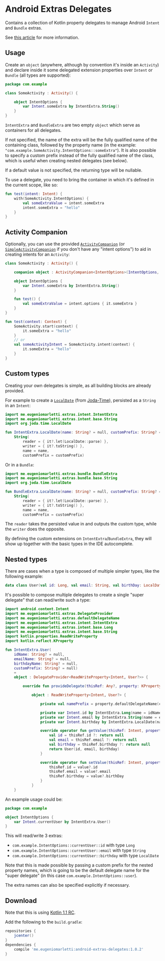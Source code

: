 Android Extras Delegates
========================

Contains a collection of Kotlin property delegates to manage Android `Intent` and `Bundle` extras.

See [this article](https://medium.com/@workingkills/you-wont-believe-this-one-weird-trick-to-handle-android-intent-extras-with-kotlin-845ecf09e0e9) for more information.

Usage
-----

Create an `object` (anywhere, although by convention it's inside an `Activity`) and declare inside it some delegated extension properties over `Intent` or `Bundle` (all types are supported):

```kotlin
package com.example

class SomeActivity : Activity() {

    object IntentOptions {
        var Intent.someExtra by IntentExtra.String()
    }
}
```

`IntentExtra` and `BundleExtra` are two empty `object` which serve as containers for all delegates.

If not specified, the name of the extra will be the fully qualified name of the containing class, followed by the property name (in the example: `"com.example.SomeActivity.IntentOptions::someExtra"`).
It is also possible to specify a custom prefix instead of the fully qualified name of the class, which is useful when creating nested delegates (see below).

If a default value is not specified, the returning type will be nullable.

To use a delegate, you need to bring the container in which it's defined in the current scope, like so:

```kotlin
fun test(intent: Intent) {
    with(SomeActivity.IntentOptions) {
        val someExtraValue = intent.someExtra
        intent.someExtra = "hello"
    }
}
```

Activity Companion
------------------

Optionally, you can use the provided [`ActivityCompanion`](https://github.com/Takhion/android-extras-delegates/blob/master/library/src/main/java/me/eugeniomarletti/extras/ActivityCompanion.kt#L21-L35) (or [`SimpleActivityCompanion`](/library/src/main/java/me/eugeniomarletti/extras/ActivityCompanion.kt#L10-L19) if you don't have any "intent options") to aid in creating intents for an `Activity`:

```kotlin
class SomeActivity : Activity() {

    companion object : ActivityCompanion<IntentOptions>(IntentOptions, SomeActivity::class)

    object IntentOptions {
        var Intent.someExtra by IntentExtra.String()
    }

    fun test() {
        val someExtraValue = intent.options { it.someExtra }
    }
}

fun test(context: Context) {
    SomeActivity.start(context) {
        it.someExtra = "hello"
    }
    // or
    val someActivityIntent = SomeActivity.intent(context) {
        it.someExtra = "hello"
    }
}
```

Custom types
------------

Creating your own delegates is simple, as all building blocks are already provided.

For example to create a [`LocalDate`](http://joda-time.sourceforge.net/apidocs/org/joda/time/LocalDate.html) (from [Joda-Time](http://www.joda.org/joda-time)), persisted as a `String` in an `Intent`:

```kotlin
import me.eugeniomarletti.extras.intent.IntentExtra
import me.eugeniomarletti.extras.intent.base.String
import org.joda.time.LocalDate

fun IntentExtra.LocalDate(name: String? = null, customPrefix: String? = null) =
    String(
        reader = { it?.let(LocalDate::parse) },
        writer = { it?.toString() },
        name = name,
        customPrefix = customPrefix)
```

Or in a `Bundle`:

```kotlin
import me.eugeniomarletti.extras.bundle.BundleExtra
import me.eugeniomarletti.extras.bundle.base.String
import org.joda.time.LocalDate

fun BundleExtra.LocalDate(name: String? = null, customPrefix: String? = null) =
    String(
        reader = { it?.let(LocalDate::parse) },
        writer = { it?.toString() },
        name = name,
        customPrefix = customPrefix)
```

The `reader` takes the persisted value in and outputs the custom type, while the `writer` does the opposite.

By defining the custom extensions on `IntentExtra`/`BundleExtra`, they will show up together with the basic types in the IDE autocomplete.

Nested types
------------

There are cases when a type is composed of multiple simpler types, like the following example:

```kotlin
data class User(val id: Long, val email: String, val birthDay: LocalDate)
```

It's possible to compose multiple delegates to create a single "super delegate" that can read/write such a type:

```kotlin
import android.content.Intent
import me.eugeniomarletti.extras.DelegateProvider
import me.eugeniomarletti.extras.defaultDelegateName
import me.eugeniomarletti.extras.intent.IntentExtra
import me.eugeniomarletti.extras.intent.base.Long
import me.eugeniomarletti.extras.intent.base.String
import kotlin.properties.ReadWriteProperty
import kotlin.reflect.KProperty

fun IntentExtra.User(
    idName: String? = null,
    emailName: String? = null,
    birthdayName: String? = null,
    customPrefix: String? = null)
    =
    object : DelegateProvider<ReadWriteProperty<Intent, User?>> {

        override fun provideDelegate(thisRef: Any?, property: KProperty<*>) =

            object : ReadWriteProperty<Intent, User?> {

                private val namePrefix = property.defaultDelegateName(customPrefix)

                private var Intent.id by IntentExtra.Long(name = idName, customPrefix = namePrefix)
                private var Intent.email by IntentExtra.String(name = emailName, customPrefix = namePrefix)
                private var Intent.birthday by IntentExtra.LocalDate(name = birthdayName, customPrefix = namePrefix)

                override operator fun getValue(thisRef: Intent, property: KProperty<*>): User? {
                    val id = thisRef.id ?: return null
                    val email = thisRef.email ?: return null
                    val birthday = thisRef.birthday ?: return null
                    return User(id, email, birthday)
                }

                override operator fun setValue(thisRef: Intent, property: KProperty<*>, value: User?) {
                    thisRef.id = value?.id
                    thisRef.email = value?.email
                    thisRef.birthday = value?.birthDay
                }
            }
    }
```

An example usage could be:

```kotlin
package com.example

object IntentOptions {
    var Intent.currentUser by IntentExtra.User()
}
```

This will read/write 3 extras:

* `com.example.IntentOptions::currentUser::id` with type `Long`
* `com.example.IntentOptions::currentUser::email` with type `String`
* `com.example.IntentOptions::currentUser::birthday` with type `LocalDate`

Note that this is made possible by passing a custom prefix for the nested property names, which is going to be the default delegate name for the "super delegate" (in this case `com.example.IntentOptions::user`).

The extra names can also be specified explicitly if necessary.

Download
--------

Note that this is using [Kotlin 1.1 RC](https://blog.jetbrains.com/kotlin/2017/02/kotlin-1-1-release-candidate-is-here/).

Add the following to the `build.gradle`:

```groovy
repositories {
    jcenter()
}
dependencies {
    compile 'me.eugeniomarletti:android-extras-delegates:1.0.2'
}
```

